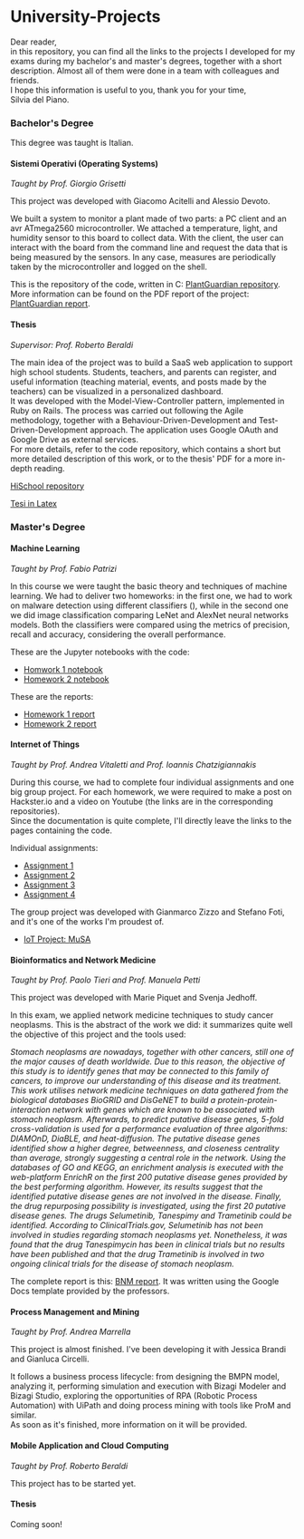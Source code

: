 # University-Projects

Dear reader,  
in this repository, you can find all the links to the projects I developed for my exams during my bachelor's and master's degrees, together with a short description. Almost all of them were done in a team with colleagues and friends.  
I hope this information is useful to you, thank you for your time,  
Silvia del Piano.


### Bachelor's Degree 

This degree was taught is Italian.   

#### **Sistemi Operativi** (Operating Systems)

*Taught by Prof. Giorgio Grisetti*    
 
This project was developed with Giacomo Acitelli and Alessio Devoto.    

We built a system to monitor a plant made of two parts: a PC client and an avr ATmega2560 microcontroller. We attached a temperature, light, and humidity sensor to this board to collect data. With the client, the user can interact with the board from the command line and request the data that is being measured by the sensors. In any case, measures are periodically taken by the microcontroller and logged on the shell.

This is the repository of the code, written in C: [PlantGuardian repository](https://github.com/giacomo1096/ProgettoOS.git).   
More information can be found on the PDF report of the project: [PlantGuardian report](https://github.com/giacomo1096/ProgettoOS/blob/master/so_report.pdf).



#### **Thesis**

*Supervisor: Prof. Roberto Beraldi*    

The main idea of the project was to build a SaaS web application to support high school students. Students, teachers, and parents can register, and useful information (teaching material, events, and posts made by the teachers) can be visualized in a personalized dashboard.   
It was developed with the Model-View-Controller pattern, implemented in Ruby on Rails. The process was carried out following the Agile methodology, together with a Behaviour-Driven-Development and Test-Driven-Development approach. The application uses Google OAuth and Google Drive as external services.   
For more details, refer to the code repository, which contains a short but more detailed description of this work, or to the thesis' PDF for a more in-depth reading.   

[HiSchool repository](https://github.com/SilviadelPiano/HiSchool.git)  

[Tesi in Latex](https://github.com/SilviadelPiano/Tesi_Triennale.git)

   
     
     
### Master's Degree  
  
  
#### **Machine Learning**

*Taught by Prof. Fabio Patrizi*

In this course we were taught the basic theory and techniques of machine learning. We had to deliver two homeworks: in the first one, we had to work on malware detection using different classifiers (), while in the second one we did image classification comparing LeNet and AlexNet neural networks models. Both the classifiers were compared using the metrics of precision, recall and accuracy, considering the overall performance.   

These are the Jupyter notebooks with the code: 
- [Homwork 1 notebook](https://github.com/SilviadelPiano/University-Projects/blob/main/Homework1.ipynb)
- [Homework 2 notebook](https://github.com/SilviadelPiano/University-Projects/blob/main/Homework2.ipynb)

These are the reports: 
- [Homework 1 report](https://github.com/SilviadelPiano/University-Projects/blob/main/ML_Homework_1_report.pdf)
- [Homework 2 report](https://github.com/SilviadelPiano/University-Projects/blob/main/ML_Homework_2_report.pdf)


#### **Internet of Things** 

*Taught by Prof. Andrea Vitaletti and Prof. Ioannis Chatzigiannakis*

During this course, we had to complete four individual assignments and one big group project. For each homework, we were required to make a post on Hackster.io and a video on Youtube (the links are in the corresponding repositories).   
Since the documentation is quite complete, I'll directly leave the links to the pages containing the code.   

Individual assignments:   

- [Assignment 1](https://github.com/AssignmentsIoT/Assignment1_IoT.git)
- [Assignment 2](https://github.com/AssignmentsIoT/Assignment2_IoT.git)
- [Assignment 3](https://github.com/AssignmentsIoT/Assignment3_IoT.git)
- [Assignment 4](https://github.com/AssignmentsIoT/Assignment4IoT.git)

The group project was developed with Gianmarco Zizzo and Stefano Foti, and it's one of the works I'm proudest of.
 
- [IoT Project: MuSA](https://github.com/stefanofoti/musa.git)

#### **Bioinformatics and Network Medicine**

*Taught by Prof. Paolo Tieri and  Prof. Manuela Petti*

This project was developed with Marie Piquet and Svenja Jedhoff.   

In this exam, we applied network medicine techniques to study cancer neoplasms. This is the abstract of the work we did: it summarizes quite well the objective of this project and the tools used:   

*Stomach neoplasms are nowadays, together with other cancers, still one of the major causes of death worldwide.
Due to this reason, the objective of this study is to identify genes that may be connected to this family of cancers,
to improve our understanding of this disease and its treatment. This work utilises network medicine techniques on
data gathered from the biological databases BioGRID and DisGeNET to build a protein-protein-interaction network
with genes which are known to be associated with stomach neoplasm. Afterwards, to predict putative disease
genes, 5-fold cross-validation is used for a performance evaluation of three algorithms: DIAMOnD, DiaBLE, and
heat-diffusion. The putative disease genes identified show a higher degree, betweenness, and closeness centrality
than average, strongly suggesting a central role in the network. Using the databases of GO and KEGG, an
enrichment analysis is executed with the web-platform EnrichR on the first 200 putative disease genes provided
by the best performing algorithm. However, its results suggest that the identified putative disease genes are not
involved in the disease. Finally, the drug repurposing possibility is investigated, using the first 20 putative disease
genes. The drugs Selumetinib, Tanespimy and Trametinib could be identified. According to ClinicalTrials.gov,
Selumetinib has not been involved in studies regarding stomach neoplasms yet. Nonetheless, it was found that the
drug Tanespimycin has been in clinical trials but no results have been published and that the drug Trametinib is
involved in two ongoing clinical trials for the disease of stomach neoplasm.*   

The complete report is this: [BNM report](https://github.com/SilviadelPiano/University-Projects/blob/main/BMN_proj_group_10.pdf). It was written using the Google Docs template provided by the professors.


#### **Process Management and Mining**

*Taught by Prof. Andrea Marrella*

This project is almost finished. I've been developing it with Jessica Brandi and Gianluca Circelli.  

It follows a business process lifecycle: from designing the BMPN model, analyzing it, performing simulation and execution with Bizagi Modeler and Bizagi Studio, exploring the opportunities of RPA (Robotic Process Automation) with UiPath and doing process mining with tools like ProM and similar.   
As soon as it's finished, more information on it will be provided.

#### **Mobile Application and Cloud Computing**   

*Taught by Prof. Roberto Beraldi*   

This project has to be started yet.   


#### **Thesis**  

Coming soon!